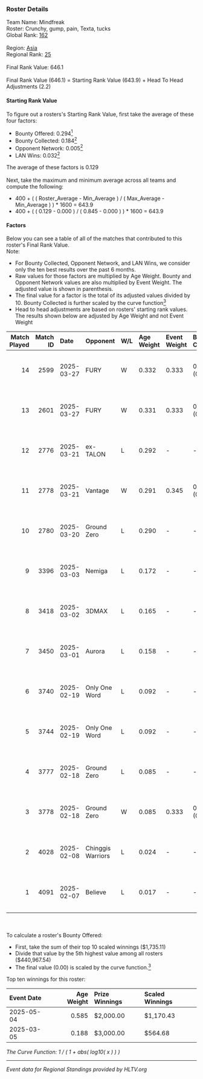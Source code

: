 ### Roster Details<br />
Team Name: Mindfreak<br />
Roster: Crunchy, gump, pain, Texta, tucks<br />
Global Rank: [162](../../standings_global_2025_08_04.md)<br />
<br />
Region: [Asia]( ../../standings_asia_2025_08_04.md)<br />
Regional Rank: [25]( ../../standings_asia_2025_08_04.md)<br />
<br />
Final Rank Value:  646.1<br />
<br />
Final Rank Value (646.1) = Starting Rank Value (643.9) + Head To Head Adjustments (2.2)<br />

#### Starting Rank Value<br />
To figure out a rosters's Starting Rank Value, first take the average of these four factors:<br />
- Bounty Offered: 0.294[<sup>1</sup>](#table2)
- Bounty Collected: 0.184[<sup>2</sup>](#table1)
- Opponent Network: 0.005[<sup>2</sup>](#table1)
- LAN Wins: 0.032[<sup>2</sup>](#table1)

The average of these factors is 0.129<br />
<br />
Next, take the maximum and minimum average across all teams and compute the following:<br />
- 400 + ( ( Roster_Average - Min_Average ) / ( Max_Average - Min_Average ) ) * 1600 = 643.9
- 400 + ( ( 0.129 - 0.000 ) / ( 0.845 - 0.000 ) ) * 1600 = 643.9


#### Factors<br />
Below you can see a table of all of the matches that contributed to this roster's Final Rank Value.<br />
Note:<br />

- For Bounty Collected, Opponent Network, and LAN Wins, we consider only the ten best results over the past 6 months.
- Raw values for those factors are multiplied by Age Weight. Bounty and Opponent Network values are also multiplied by Event Weight. The adjusted value is shown in parenthesis.
- The final value for a factor is the total of its adjusted values divided by 10. Bounty Collected is further scaled by the curve function[<sup>3</sup>](#curveFunction)
- Head to head adjustments are based on rosters' starting rank values. The results shown below are adjusted by Age Weight and not Event Weight
<span id="table1"></span><br />


| Match Played | Match ID | Date       | Opponent          | W/L | Age Weight | Event Weight | Bounty Collected | Opponent Network | LAN Wins  | H2H Adj. | Roster                            |
| -: | -: | :- | :- | :- | :- | :- | :- | :- | :- | -: | :- |
|           14 |     2599 | 2025-03-27 | FURY              | W   | 0.332      | 0.333        | 0.001 (0.000)    | 0.181 (0.020)    | 0 (0.000) |     4.94 | Crunchy, gump, pain, Texta, tucks |
|           13 |     2601 | 2025-03-27 | FURY              | W   | 0.331      | 0.333        | 0.001 (0.000)    | 0.181 (0.020)    | 0 (0.000) |     5.08 | Crunchy, gump, pain, Texta, tucks |
|           12 |     2776 | 2025-03-21 | ex-TALON          | L   | 0.292      | -            | -                | -                | -         |    -3.69 | Crunchy, gump, pain, Texta, tucks |
|           11 |     2778 | 2025-03-21 | Vantage           | W   | 0.291      | 0.345        | 0.000 (0.000)    | 0.029 (0.003)    | 1 (0.291) |     2.77 | Crunchy, gump, pain, Texta, tucks |
|           10 |     2780 | 2025-03-20 | Ground Zero       | L   | 0.290      | -            | -                | -                | -         |    -3.92 | Crunchy, gump, pain, Texta, tucks |
|            9 |     3396 | 2025-03-03 | Nemiga            | L   | 0.172      | -            | -                | -                | -         |    -0.31 | Crunchy, gump, pain, Texta, tucks |
|            8 |     3418 | 2025-03-02 | 3DMAX             | L   | 0.165      | -            | -                | -                | -         |    -0.02 | Crunchy, gump, pain, Texta, tucks |
|            7 |     3450 | 2025-03-01 | Aurora            | L   | 0.158      | -            | -                | -                | -         |    -0.01 | Crunchy, gump, pain, Texta, tucks |
|            6 |     3740 | 2025-02-19 | Only One Word     | L   | 0.092      | -            | -                | -                | -         |    -1.23 | Crunchy, gump, pain, Texta, tucks |
|            5 |     3744 | 2025-02-19 | Only One Word     | L   | 0.092      | -            | -                | -                | -         |    -1.24 | Crunchy, gump, pain, Texta, tucks |
|            4 |     3777 | 2025-02-18 | Ground Zero       | L   | 0.085      | -            | -                | -                | -         |    -1.19 | Crunchy, gump, pain, Texta, tucks |
|            3 |     3778 | 2025-02-18 | Ground Zero       | W   | 0.085      | 0.333        | 0.005 (0.000)    | 0.211 (0.006)    | 0 (0.000) |     1.50 | Crunchy, gump, pain, Texta, tucks |
|            2 |     4028 | 2025-02-08 | Chinggis Warriors | L   | 0.024      | -            | -                | -                | -         |    -0.06 | gump, pain, Rickeh, Texta, tucks  |
|            1 |     4091 | 2025-02-07 | Believe           | L   | 0.017      | -            | -                | -                | -         |    -0.40 | gump, pain, Rickeh, Texta, tucks  |

<br />
<span id="table2"></span><br />
To calculate a roster's Bounty Offered:<br />

- First, take the sum of their top 10 scaled winnings ($1,735.11)
- Divide that value by the 5th highest value among all rosters ($440,967.54)
- The final value (0.00) is scaled by the curve function.[<sup>3</sup>](#curveFunction)

Top ten winnings for this roster:<br />

| Event Date | Age Weight | Prize Winnings | Scaled Winnings |
| :- | -: | :- | :- |
| 2025-05-04 |      0.585 | $2,000.00      | $1,170.43       |
| 2025-03-05 |      0.188 | $3,000.00      | $564.68         |


<span id="curveFunction"></span>_The Curve Function: 1 / ( 1 + abs( log10( x ) ) )_<br />

---
_Event data for Regional Standings provided by HLTV.org_<br />
